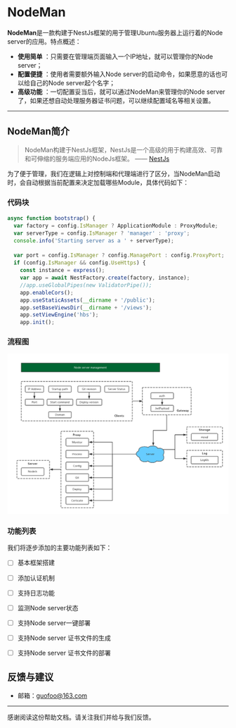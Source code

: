 # NodeMan

**NodeMan**是一款构建于NestJs框架的用于管理Ubuntu服务器上运行着的Node server的应用。特点概述：
 
- **使用简单** ：只需要在管理端页面输入一个IP地址，就可以管理你的Node server；
- **配置便捷** ：使用者需要额外输入Node server的启动命令，如果愿意的话也可以给自己的Node server起个名字；
- **高级功能** ：一切配置妥当后，就可以通过NodeMan来管理你的Node server了，如果还想自动处理服务器证书问题，可以继续配置域名等相关设置。

-------------------

## NodeMan简介

> NodeMan构建于NestJs框架，NestJs是一个高级的用于构建高效、可靠和可伸缩的服务端应用的NodeJs框架。  —— [NestJs](https://nestjs.com)

为了便于管理，我们在逻辑上对控制端和代理端进行了区分，当NodeMan启动时，会自动根据当前配置来决定加载哪些Module，具体代码如下： 

### 代码块
``` javascript
async function bootstrap() {
  var factory = config.IsManager ? ApplicationModule : ProxyModule;
  var serverType = config.IsManager ? 'manager' : 'proxy';
  console.info('Starting server as a ' + serverType);

  var port = config.IsManager ? config.ManagePort : config.ProxyPort;
  if (config.IsManager && config.UseHttps) {
    const instance = express();
    var app = await NestFactory.create(factory, instance);
    //app.useGlobalPipes(new ValidatorPipe());
    app.enableCors();
    app.useStaticAssets(__dirname + '/public');
    app.setBaseViewsDir(__dirname + '/views');
    app.setViewEngine('hbs');
    app.init();
```

### 流程图

![](https://github.com/lantsang/nodeman/blob/master/Node%20server%20management%20structure.jpg?raw=true)

### 功能列表

我们将逐步添加的主要功能列表如下：

- [ ] 基本框架搭建
- [ ] 添加认证机制
- [ ] 支持日志功能
- [ ] 监测Node server状态
- [ ] 支持Node server一键部署
- [ ] 支持Node server 证书文件的生成
- [ ] 支持Node server 证书文件的部署


## 反馈与建议
- 邮箱：<guofoo@163.com>

---------
感谢阅读这份帮助文档。请关注我们并给与我们反馈。
